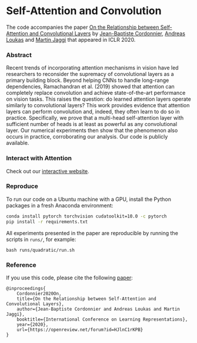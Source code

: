 # Self-Attention and Convolution

The code accompanies the paper [On the Relationship between Self-Attention and Convolutional Layers](https://openreview.net/pdf?id=HJlnC1rKPB) by [Jean-Baptiste Cordonnier](http://jbcordonnier.com/), [Andreas Loukas](https://andreasloukas.blog/) and [Martin Jaggi](https://m8j.net/) that appeared in ICLR 2020.

### Abstract

Recent trends of incorporating attention mechanisms in vision have led researchers to reconsider the supremacy of convolutional layers as a primary building block. Beyond helping CNNs to handle long-range dependencies, Ramachandran et al. (2019) showed that attention can completely replace convolution and achieve state-of-the-art performance on vision tasks. This raises the question: do learned attention layers operate similarly to convolutional layers? This work provides evidence that attention layers can perform convolution and, indeed, they often learn to do so in practice. Specifically, we prove that a multi-head self-attention layer with sufficient number of heads is at least as powerful as any convolutional layer. Our numerical experiments then show that the phenomenon also occurs in practice, corroborating our analysis. Our code is publicly available.

### Interact with Attention

Check out our [interactive website](https://epfml.github.io/attention-cnn/).

### Reproduce

To run our code on a Ubuntu machine with a GPU, install the Python packages in a fresh Anaconda environment:

```bash
conda install pytorch torchvision cudatoolkit=10.0 -c pytorch
pip install -r requirements.txt
```

All experiments presented in the paper are reproducible by running the scripts in `runs/`, for example:

```
bash runs/quadratic/run.sh
```

### Reference

If you use this code, please cite the following [paper](https://openreview.net/pdf?id=HJlnC1rKPB):

```
@inproceedings{
    Cordonnier2020On,
    title={On the Relationship between Self-Attention and Convolutional Layers},
    author={Jean-Baptiste Cordonnier and Andreas Loukas and Martin Jaggi},
    booktitle={International Conference on Learning Representations},
    year={2020},
    url={https://openreview.net/forum?id=HJlnC1rKPB}
}
```
